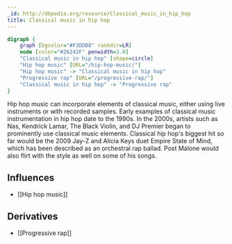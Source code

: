 ```yaml
---
_id: http://dbpedia.org/resource/Classical_music_in_hip_hop
title: Classical music in hip hop
---
```


```dot
digraph {
	graph [bgcolor="#F3DDB8" rankdir=LR]
	node [color="#26242F" penwidth=3.0]
	"Classical music in hip hop" [shape=circle]
	"Hip hop music" [URL="/hip-hop-music/"]
	"Hip hop music" -> "Classical music in hip hop"
	"Progressive rap" [URL="/progressive-rap/"]
	"Classical music in hip hop" -> "Progressive rap"
}
```

Hip hop music can incorporate elements of classical music, either using live instruments or with recorded samples. Early examples of classical music instrumentation in hip hop date to the 1990s. In the 2000s, artists such as Nas, Kendrick Lamar, The Black Violin, and DJ Premier began to prominently use classical music elements. Classical hip hop's biggest hit so far would be the 2009 Jay-Z and Alicia Keys duet Empire State of Mind, which has been described as an orchestral rap ballad. Post Malone would also flirt with the style as well on some of his songs.

## Influences
- [[Hip hop music]]

## Derivatives
- [[Progressive rap]]
